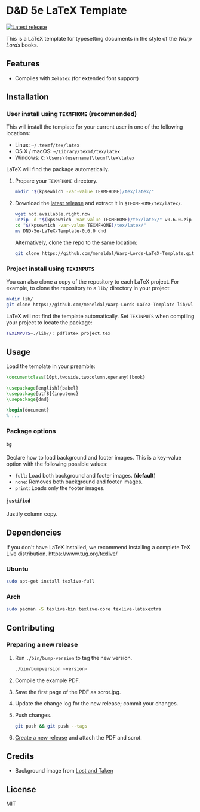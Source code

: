 # D&D 5e LaTeX Template

[![Latest release](https://img.shields.io/github/release/evanbergeron/DND-5e-LaTeX-Template/all.svg)](https://github.com/evanbergeron/DND-5e-LaTeX-Template/releases/latest)

This is a LaTeX template for typesetting documents in the style of the *Warp Lords* books.

## Features

* Compiles with `Xelatex` (for extended font support)

## Installation

### User install using `TEXMFHOME` (recommended)

This will install the template for your current user in one of the following locations:

* Linux: `~/.texmf/tex/latex`
* OS X / macOS: `~/Library/texmf/tex/latex`
* Windows: `C:\Users\{username}\texmf\tex\latex`

LaTeX will find the package automatically.

1. Prepare your `TEXMFHOME` directory.

    ```sh
    mkdir "$(kpsewhich -var-value TEXMFHOME)/tex/latex/"
    ```
2. Download the [latest release](https://github.com/meneldal/Warp-Lords-LaTeX-Template/releases/latest) and extract it in `$TEXMFHOME/tex/latex/`.

    ```sh
    wget not.available.right.now
    unzip -d "$(kpsewhich -var-value TEXMFHOME)/tex/latex/" v0.6.0.zip
    cd "$(kpsewhich -var-value TEXMFHOME)/tex/latex/"
    mv DND-5e-LaTeX-Template-0.6.0 dnd
    ```

    Alternatively, clone the repo to the same location:

    ```sh
    git clone https://github.com/meneldal/Warp-Lords-LaTeX-Template.git "$(kpsewhich -var-value TEXMFHOME)/tex/latex/dnd"
    ```

### Project install using `TEXINPUTS`

You can also clone a copy of the repository to each LaTeX project. For example, to clone the repository to a `lib/` directory in your project:

```sh
mkdir lib/
git clone https://github.com/meneldal/Warp-Lords-LaTeX-Template lib/wl
```

LaTeX will not find the template automatically. Set `TEXINPUTS` when compiling your project to locate the package:

```sh
TEXINPUTS=./lib//: pdflatex project.tex
```

## Usage

Load the template in your preamble:

```tex
\documentclass[10pt,twoside,twocolumn,openany]{book}

\usepackage[english]{babel}
\usepackage[utf8]{inputenc}
\usepackage{dnd}

\begin{document}
% ...
```

### Package options

#### `bg`

Declare how to load background and footer images. This is a key-value option with the following possible values:

* `full`: Load both background and footer images. (**default**)
* `none`: Removes both background and footer images.
* `print`: Loads only the footer images.

#### `justified`

Justify column copy.

## Dependencies

If you don't have LaTeX installed, we recommend installing a complete TeX Live distribution. https://www.tug.org/texlive/

### Ubuntu

```sh
sudo apt-get install texlive-full
```

### Arch

```sh
sudo pacman -S texlive-bin texlive-core texlive-latexextra
```

## Contributing

### Preparing a new release

1. Run `./bin/bump-version` to tag the new version.

    ```sh
    ./bin/bumpversion <version>
    ```
2. Compile the example PDF.
3. Save the first page of the PDF as scrot.jpg.
4. Update the change log for the new release; commit your changes.
5. Push changes.

    ```sh
    git push && git push --tags
    ```
6. [Create a new release](https://help.github.com/articles/creating-releases/) and attach the PDF and scrot.

## Credits

* Background image from [Lost and Taken](https://lostandtaken.com/)

## License

MIT

